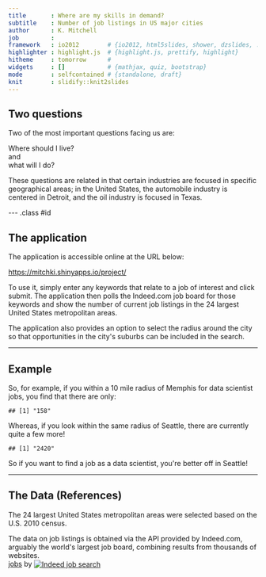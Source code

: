 ```yaml
---
title       : Where are my skills in demand?
subtitle    : Number of job listings in US major cities
author      : K. Mitchell
job         : 
framework   : io2012        # {io2012, html5slides, shower, dzslides, ...}
highlighter : highlight.js  # {highlight.js, prettify, highlight}
hitheme     : tomorrow      # 
widgets     : []            # {mathjax, quiz, bootstrap}
mode        : selfcontained # {standalone, draft}
knit        : slidify::knit2slides
---
```



## Two questions

Two of the most important questions facing us are:

Where should I live?  
and  
what will I do?    

These questions are related in that certain industries are focused in specific geographical areas; in the United States, the automobile industry is centered in Detroit, and the oil industry is focused in Texas.  





--- .class #id 





## The application

The application is accessible online at the URL below:

https://mitchki.shinyapps.io/project/

To use it, simply enter any keywords that relate to a job of interest and click submit.  The application then polls the Indeed.com job board for those keywords and show the number of current job listings in the 24 largest United States metropolitan areas.

The application also provides an option to select the radius around the city so that opportunities in the city's suburbs can be included in the search.

---

## Example

So, for example, if you within a 10 mile radius of Memphis for data scientist jobs, you find that there are only:


```
## [1] "158"
```


Whereas, if you look within the same radius of Seattle, there are currently quite a few more!     


```
## [1] "2420"
```

So if you want to find a job as a data scientist, you're better off in Seattle!

---

## The Data (References)

The 24 largest United States metropolitan areas were selected based on the U.S. 2010 census.                                


The data on job listings is obtained via the API provided by Indeed.com, arguably the world's largest job board, combining results from thousands of websites.   
<span id=indeed_at><a href="http://www.indeed.com/">jobs</a> by <a
href="http://www.indeed.com/" title="Job Search"><img
src="http://www.indeed.com/p/jobsearch.gif" style="border: 0;
vertical-align: middle;" alt="Indeed job search"></a></span>
                                
